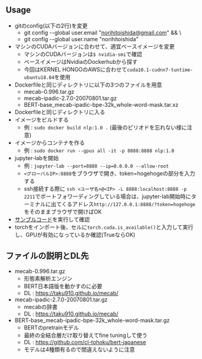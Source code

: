 ## Usage
- gitのconfig(以下の2行)を変更
    - git config --global user.email "norihitoishida@gmail.com" && \
    - git config --global user.name "norihitoishida" 
- マシンのCUDAバージョンに合わせて、適宜ベースイメージを変更
    - マシンのCUDAバージョンは`$ nvidia-smi`で確認
    - ベースイメージはNvidiaのDockerhubから探す
    - 今回はKERNEL HONGOのAWSに合わせて`cuda10.1-cudnn7-tuntime-ubuntu18.04`を使用
- Dockerfileと同じディレクトリに以下の3つのファイルを用意
    - mecab-0.996.tar.gz
    - mecab-ipadic-2.7.0-20070801.tar.gz
    - BERT-base_mecab-ipadic-bpe-32k_whole-word-mask.tar.xz
- Dockerfileと同じディレクトリに入る
- イメージをビルドする
    - 例 : `sudo docker build nlp:1.0 .` (最後のピリオドを忘れない様に注意)
- イメージからコンテナを作る
    - 例 : `sudo docker run --gpus all -it -p 8888:8888 nlp:1.0`
- jupyter-labを開始
    - 例 : `jupyter-lab --port=8888 --ip=0.0.0.0 --allow-root`
    - `<グローバルIP>:8888`をブラウザで開き、token=hogehogeの部分を入力する
    - ssh接続する際に `ssh <ユーザ名>@<IP> -L 8888:localhost:8888 -p 2211`でポートフォワーディングしている場合は、jupyter-lab開始時にターミナルに出てくるアドレス`http://127.0.0.1:8888/?token=hogehoge`をそのままブラウザで開けばOK
- [サンプルコード](https://github.com/cl-tohoku/bert-japanese/blob/master/masked_lm_example.ipynb)を実行して確認
- torchをインポート後、セルに`torch.cuda.is_available()`と入力して実行し、GPUが有効になっているか確認(TrueならOK)

## ファイルの説明とDL先

- mecab-0.996.tar.gz
    - 形態素解析エンジン
    - BERT日本語版を動かすのに必要
    - DL : https://taku910.github.io/mecab/
- mecab-ipadic-2.7.0-20070801.tar.gz
    - mecabの辞書
    - DL : https://taku910.github.io/mecab/
- BERT-base_mecab-ipadic-bpe-32k_whole-word-mask.tar.gz
    - BERTのpretrainモデル
    - 最終の全結合層だけ取り替えてfine tuningして使う
    - DL : https://github.com/cl-tohoku/bert-japanese
    - モデルは4種類有るので間違えないように注意
